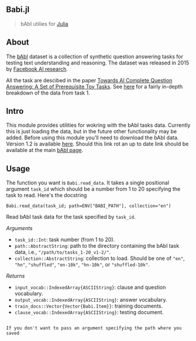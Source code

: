 Babi.jl
-------
> bAbI utilies for [Julia](http://julialang.org/)

## About
The [bAbI](https://research.facebook.com/researchers/1543934539189348) dataset is a collection of synthetic question answering tasks for testing text understanding and reasoning. The dataset was released in 2015 by [Facebook AI research](https://research.facebook.com/ai). 

All the task are descibed in the paper [Towards AI Complete Question Answering: A Set of Prerequisite Toy Tasks](http://arxiv.org/abs/1502.05698). See [here](http://thomlake.github.io/2016/03/20/deconstructing-babi-task-1.html) for a fairly in-depth breakdown of the data from task 1.

## Intro
This module provides utilities for wokring with the bAbI tasks data. Currently this is just loading the data, but in the future other functionality may be added. Before using this module you'll need to download the bAbI data. Version 1.2 is available [here](http://www.thespermwhale.com/jaseweston/babi/tasks_1-20_v1-2.tar.gz). Should this link rot an up to date link should be available at the main [bAbI page](https://research.facebook.com/researchers/1543934539189348).

## Usage
The function you want is `Babi.read_data`. It takes a single positional argument `task_id` which should be a number from 1 to 20 specifying the task to read. Here's the docstring

    Babi.read_data(task_id; path=ENV["BABI_PATH"], collection="en")

Read bAbI task data for the task specified by `task_id`. 

*Arguments*

* `task_id::Int`: task number (from 1 to 20).
* `path::AbstractString`: path to the directory containing the bAbI task data, i.e., `"/path/to/tasks_1-20_v1-2/"`.
* `collection::AbstractString`: collection to load. Should be one of `"en"`, `"hn"`, `"shuffled"`, `"en-10k"`, `"hn-10k"`, or `"shuffled-10k"`.

*Returns*

* `input_vocab::IndexedArray{ASCIIString}`: clause and question vocabulary.
* `output_vocab::IndexedArray{ASCIIString}`: answer vocabulary.
* `train_docs::Vector{Vector{Babi.Item}}`: training documents.
* `clause_vocab::IndexedArray{ASCIIString}`: testing document.
```

If you don't want to pass an argument specifying the path where you saved